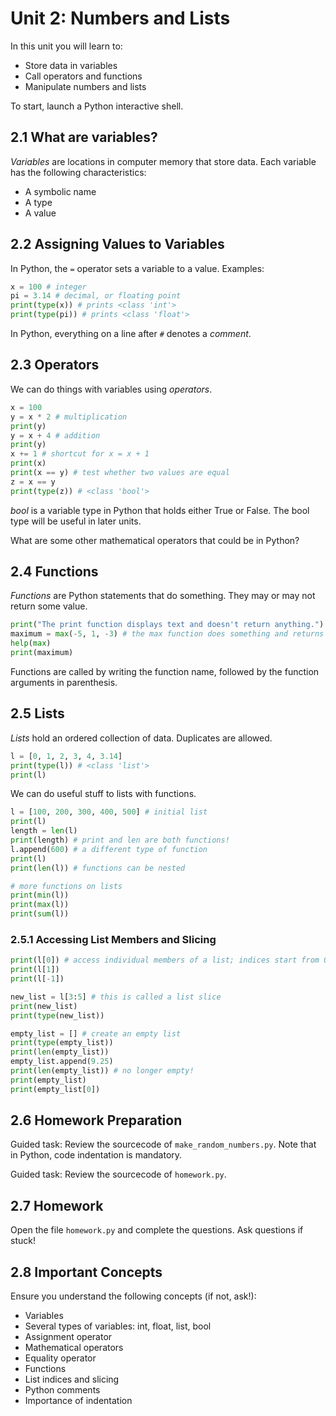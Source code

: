# Unit 2: Numbers and Lists

In this unit you will learn to:
- Store data in variables
- Call operators and functions
- Manipulate numbers and lists

To start, launch a Python interactive shell.

## 2.1 What are variables?

*Variables* are locations in computer memory that store data. Each variable has the following characteristics:
- A symbolic name
- A type
- A value

## 2.2 Assigning Values to Variables

In Python, the `=` operator sets a variable to a value. Examples:

```python
x = 100 # integer
pi = 3.14 # decimal, or floating point
print(type(x)) # prints <class 'int'>
print(type(pi)) # prints <class 'float'>
```

In Python, everything on a line after `#` denotes a *comment*.

## 2.3 Operators

We can do things with variables using *operators*.

```python
x = 100
y = x * 2 # multiplication
print(y)
y = x + 4 # addition
print(y)
x += 1 # shortcut for x = x + 1
print(x)
print(x == y) # test whether two values are equal
z = x == y
print(type(z)) # <class 'bool'>
```

*bool* is a variable type in Python that holds either True or False. The bool type will be useful in later units.

What are some other mathematical operators that could be in Python?

## 2.4 Functions

*Functions* are Python statements that do something. They may or may not return some value.

```python
print("The print function displays text and doesn't return anything.")
maximum = max(-5, 1, -3) # the max function does something and returns a value, which can be stored in a variable
help(max)
print(maximum)
```

Functions are called by writing the function name, followed by the function arguments in parenthesis.

## 2.5 Lists

*Lists* hold an ordered collection of data. Duplicates are allowed.

```python
l = [0, 1, 2, 3, 4, 3.14]
print(type(l)) # <class 'list'>
print(l)
```

We can do useful stuff to lists with functions.

```python
l = [100, 200, 300, 400, 500] # initial list
print(l)
length = len(l)
print(length) # print and len are both functions!
l.append(600) # a different type of function
print(l)
print(len(l)) # functions can be nested

# more functions on lists
print(min(l))
print(max(l))
print(sum(l))
```

### 2.5.1 Accessing List Members and Slicing

```python
print(l[0]) # access individual members of a list; indices start from 0!
print(l[1])
print(l[-1])

new_list = l[3:5] # this is called a list slice
print(new_list)
print(type(new_list))

empty_list = [] # create an empty list
print(type(empty_list))
print(len(empty_list))
empty_list.append(9.25)
print(len(empty_list)) # no longer empty!
print(empty_list)
print(empty_list[0])
```

## 2.6 Homework Preparation

Guided task: Review the sourcecode of `make_random_numbers.py`. Note that in Python, code indentation is mandatory.

Guided task: Review the sourcecode of `homework.py`.

## 2.7 Homework

Open the file `homework.py` and complete the questions. Ask questions if stuck!

## 2.8 Important Concepts

Ensure you understand the following concepts (if not, ask!):

- Variables
- Several types of variables: int, float, list, bool
- Assignment operator
- Mathematical operators
- Equality operator
- Functions
- List indices and slicing
- Python comments
- Importance of indentation
